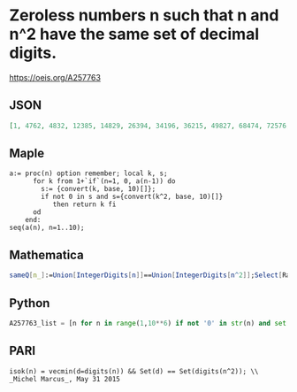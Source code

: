 # Zeroless numbers n such that n and n^2 have the same set of decimal digits\.
https://oeis.org/A257763
## JSON
```JSON
[1, 4762, 4832, 12385, 14829, 26394, 34196, 36215, 49827, 68474, 72576, 74528, 79286, 79836, 94583, 94867, 96123, 98376, 123385, 123546, 124235, 124365, 124579, 124589, 125476, 125478, 126969, 129685, 135438, 139256, 139261, 139756, 149382, 152385, 156242]
```
## Maple
```Maple
a:= proc(n) option remember; local k, s;
      for k from 1+`if`(n=1, 0, a(n-1)) do
        s:= {convert(k, base, 10)[]};
        if not 0 in s and s={convert(k^2, base, 10)[]}
           then return k fi
      od
    end:
seq(a(n), n=1..10);
```
## Mathematica
```Mathematica
sameQ[n_]:=Union[IntegerDigits[n]]==Union[IntegerDigits[n^2]];Select[Range@156242,And[FreeQ[IntegerDigits[#],0],sameQ[#]]&] (* _Ivan N. Ianakiev_, May 08 2015 *)
```
## Python
```Python
A257763_list = [n for n in range(1,10**6) if not '0' in str(n) and set(str(n)) == set(str(n**2))] # _Chai Wah Wu_, May 31 2015
```
## PARI
```PARI
isok(n) = vecmin(d=digits(n)) && Set(d) == Set(digits(n^2)); \\ _Michel Marcus_, May 31 2015
```
